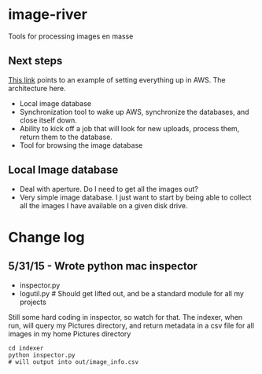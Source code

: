 # image-river
Tools for processing images en masse

## Next steps

[This link](https://aws.amazon.com/articles/PHP/1602) points to an example of setting everything up in AWS. The architecture here.

* Local image database
* Synchronization tool to wake up AWS, synchronize the databases, and close itself down.
* Ability to kick off a job that will look for new uploads, process them, return them to the database.
* Tool for browsing the image database

## Local Image database

* Deal with aperture. Do I need to get all the images out?
* Very simple image database. I just want to start by being able to collect all the images I have available on a given disk drive.


# Change log

## 5/31/15 - Wrote python mac inspector

* inspector.py
* logutil.py  # Should get lifted out, and be a standard module for all my projects


Still some hard coding in inspector, so watch for that.
The indexer, when run, will query my Pictures directory, and return metadata in a
csv file for all images in my home Pictures directory

    cd indexer
    python inspector.py
    # will output into out/image_info.csv
